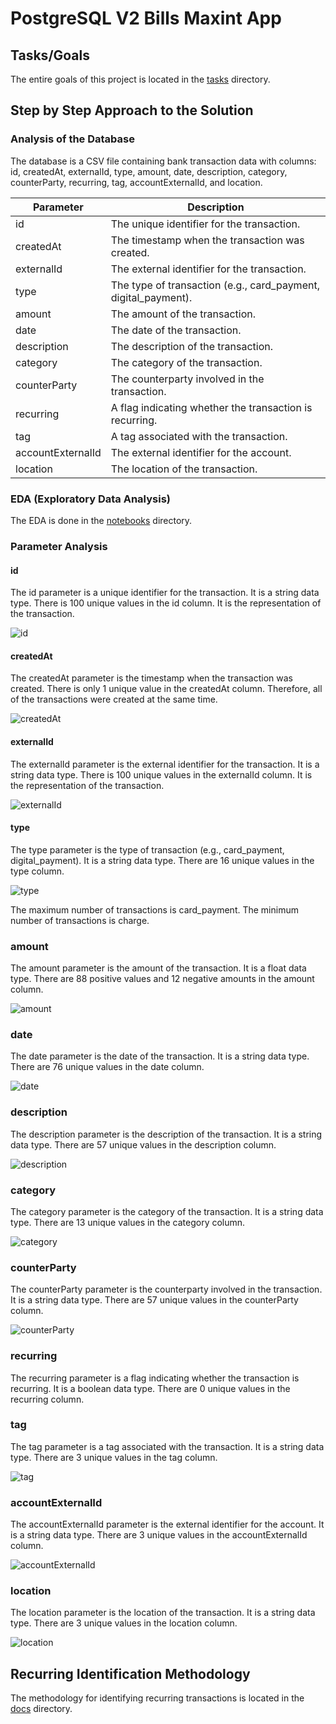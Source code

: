 # PostgreSQL V2 Bills Maxint App

## Tasks/Goals
The entire goals of this project is located in the [tasks](./tasks/) directory.

## Step by Step Approach to the Solution

### Analysis of the Database
The database is a CSV file containing bank transaction data with columns: id, createdAt, externalId, type, amount, date, description, category, counterParty, recurring, tag, accountExternalId, and location.

| Parameter | Description |
| --- | --- |
| id | The unique identifier for the transaction. |
| createdAt | The timestamp when the transaction was created. |
| externalId | The external identifier for the transaction. |
| type | The type of transaction (e.g., card_payment, digital_payment). |
| amount | The amount of the transaction. |
| date | The date of the transaction. |
| description | The description of the transaction. |
| category | The category of the transaction. |
| counterParty | The counterparty involved in the transaction. |
| recurring | A flag indicating whether the transaction is recurring. |
| tag | A tag associated with the transaction. |
| accountExternalId | The external identifier for the account. |
| location | The location of the transaction. |

### EDA (Exploratory Data Analysis)
The EDA is done in the [notebooks](./notebooks/) directory.

### Parameter Analysis

#### id

The id parameter is a unique identifier for the transaction. It is a string data type. There is 100 unique values in the id column. It is the representation of the transaction.

![id](./notebooks/id%20Types%20Count.png)

#### createdAt

The createdAt parameter is the timestamp when the transaction was created. There is only 1 unique value in the createdAt column. Therefore, all of the transactions were created at the same time.

![createdAt](./notebooks/createdAt%20Types%20Count.png)

#### externalId

The externalId parameter is the external identifier for the transaction. It is a string data type. There is 100 unique values in the externalId column. It is the representation of the transaction.

![externalId](./notebooks/externalId%20Types%20Count.png)

#### type

The type parameter is the type of transaction (e.g., card_payment, digital_payment). It is a string data type. There are 16 unique values in the type column. 

![type](./notebooks/type%20Types%20Count.png)

The maximum number of transactions is card_payment. The minimum number of transactions is charge.

### amount

The amount parameter is the amount of the transaction. It is a float data type. There are 88 positive values and 12 negative amounts in the amount column.

![amount](./notebooks/amount_distribution.png)

### date

The date parameter is the date of the transaction. It is a string data type. There are 76 unique values in the date column.

![date](./notebooks/date%20Types%20Count.png)


### description

The description parameter is the description of the transaction. It is a string data type. There are 57 unique values in the description column.

![description](./notebooks/description%20Types%20Count.png)

### category

The category parameter is the category of the transaction. It is a string data type. There are 13 unique values in the category column.

![category](./notebooks/category.png)

### counterParty

The counterParty parameter is the counterparty involved in the transaction. It is a string data type. There are 57 unique values in the counterParty column.

![counterParty](./notebooks/counterParty%20Types%20Count.png)

### recurring

The recurring parameter is a flag indicating whether the transaction is recurring. It is a boolean data type. There are 0 unique values in the recurring column.

### tag

The tag parameter is a tag associated with the transaction. It is a string data type. There are 3 unique values in the tag column.

![tag](./notebooks/tag%20Types%20Count.png)

### accountExternalId

The accountExternalId parameter is the external identifier for the account. It is a string data type. There are 3 unique values in the accountExternalId column.

![accountExternalId](./notebooks/accountExternalId%20Types%20Count.png)

### location

The location parameter is the location of the transaction. It is a string data type. There are 3 unique values in the location column.

![location](./notebooks/location%20Types%20Count.png)


## Recurring Identification Methodology

The methodology for identifying recurring transactions is located in the [docs](./docs/) directory.
